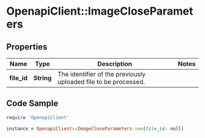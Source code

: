 # OpenapiClient::ImageCloseParameters

## Properties

Name | Type | Description | Notes
------------ | ------------- | ------------- | -------------
**file_id** | **String** | The identifier of the previously uploaded file to be processed. | 

## Code Sample

```ruby
require 'OpenapiClient'

instance = OpenapiClient::ImageCloseParameters.new(file_id: null)
```



